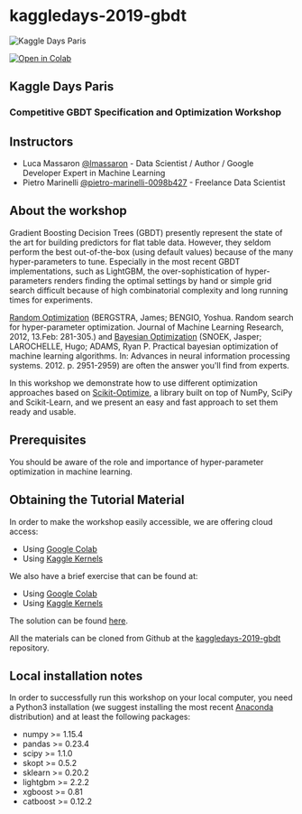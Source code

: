 # kaggledays-2019-gbdt
![Kaggle Days Paris](https://kaggledays.com/wp-content/uploads/sites/2/2018/11/46508555_1939772529664297_1579296553191866368_n-1024x536.png)

[![Open in Colab](https://colab.research.google.com/assets/colab-badge.svg)](https://colab.research.google.com/github/lmassaron/kaggledays-2019-gbdt/blob/master/Kaggle%20Days%20Paris%20-%20%20GBDT%20workshop.ipynb)

## Kaggle Days Paris
### Competitive GBDT Specification and Optimization Workshop

## Instructors
* Luca Massaron [@lmassaron](https://www.linkedin.com/in/lmassaron/) - Data Scientist / Author / Google Developer Expert in Machine Learning 
* Pietro Marinelli [@pietro-marinelli-0098b427](https://www.linkedin.com/in/pietro-marinelli-0098b427/) - Freelance Data Scientist

## About the workshop

Gradient Boosting Decision Trees (GBDT) presently represent the state of the art for building predictors for flat table data. However, they seldom perform the best out-of-the-box (using default values) because of the many hyper-parameters to tune. Especially in the most recent GBDT implementations, such as LightGBM, the over-sophistication of hyper-parameters renders finding the optimal settings by hand or simple grid search difficult because of high combinatorial complexity and long running times for experiments. 

[Random Optimization](https://papers.nips.cc/paper/4522-practical-bayesian-optimization-of-machine-learning-algorithms.pdf) (BERGSTRA, James; BENGIO, Yoshua. Random search for hyper-parameter optimization. Journal of Machine Learning Research, 2012, 13.Feb: 281-305.) and [Bayesian Optimization](https://papers.nips.cc/paper/4522-practical-bayesian-optimization-of-machine-learning-algorithms.pdf) (SNOEK, Jasper; LAROCHELLE, Hugo; ADAMS, Ryan P. Practical bayesian optimization of machine learning algorithms. In: Advances in neural information processing systems. 2012. p. 2951-2959) are often the answer you'll find from experts.

In this workshop we demonstrate how to use different optimization approaches based on [Scikit-Optimize](https://github.com/scikit-optimize/scikit-optimize), a library built on top of NumPy, SciPy and Scikit-Learn, and we present an easy and fast approach to set them ready and usable.

## Prerequisites

You should be aware of the role and importance of hyper-parameter optimization in machine learning.  

## Obtaining the Tutorial Material
In order to make the workshop easily accessible, we are offering cloud access:
* Using [Google Colab](https://colab.research.google.com/github/lmassaron/kaggledays-2019-gbdt)
* Using [Kaggle Kernels]()

We also have a brief exercise that can be found at:
* Using [Google Colab](https://colab.research.google.com/github/lmassaron/kaggledays-2019-gbdt/blob/master/Kaggle%20Days%20Paris%20-%20%20GBDT%20workshop.ipynb)
* Using [Kaggle Kernels]()

The solution can be found [here](https://github.com/lmassaron/kaggledays-2019-gbdt/blob/master/Kaggle%20Days%20Paris%20-%20Skopt%20%2B%20CatBoost%20solution.ipynb).

All the materials can be cloned from Github at the [kaggledays-2019-gbdt](https://github.com/lmassaron/kaggledays-2019-gbdt) repository.

## Local installation notes

In order to successfully run this workshop on your local computer, you need a Python3 installation (we suggest installing the most recent [Anaconda](https://www.anaconda.com/download/) distribution) and at least the following packages:

* numpy >= 1.15.4
* pandas >= 0.23.4
* scipy >= 1.1.0
* skopt >= 0.5.2
* sklearn >= 0.20.2
* lightgbm >= 2.2.2
* xgboost >= 0.81
* catboost >= 0.12.2

